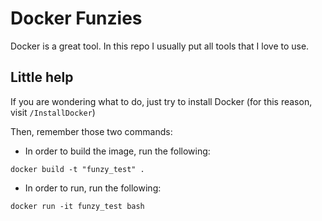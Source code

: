 # Docker Funzies

Docker is a great tool. In this repo I usually put all tools that I love to use.

## Little help

If you are wondering what to do, just try to install Docker (for this reason, visit `/InstallDocker`)

Then, remember those two commands:

- In order to build the image, run the following:

```
docker build -t "funzy_test" .
```

- In order to run, run the following:

```
docker run -it funzy_test bash
```
